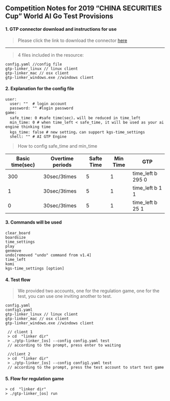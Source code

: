 ## Competition Notes for 2019 “CHINA SECURITIES Cup” World AI Go Test Provisions

#### 1. GTP connector download and instructions for use
> Please click the link to download the connector [here](https://github.com/chinagocon/gtplinker)

---

> 4 files included in the resource:

```
config.yaml //config file
gtp-linker_linux // linux client
gtp-linker_mac // osx client
gtp-linker_windows.exe //windows client
```

#### 2. Explanation for the config file


```
user:
  user: ""  # login account
  password: "" #login password
game:
  safe_time: 0 #safe time(sec)，will be reduced in time_left
  min_time: 0 # when time_left < safe_time, it will be used as your ai engine thinking time
  kgs_time: false # new setting，can support kgs-time_settings
  shell: "" # AI GTP Engine
```
> How to config safe_time and min_time

|Basic time(sec) | Overtime periods | Safte Time |  Min Time | GTP |
|---|---|---|---|---|
|300 | 30sec/3times | 5 | 1 | time_left b 295 0|
|1 | 30sec/3times | 5 | 1 | time_left b 1 1|
|0 | 30sec/3times | 5 | 1 | time_left b 25 1|

#### 3. Commands will be used

```
clear_board
boardsize
time_settings
play
genmove
undo[removed "undo" command from v1.4]
time_left
komi
kgs-time_settings [option]
```


#### 4. Test flow

> We provided two accounts, one for the regulation game, one for the test, you can use one inviting another to test.


```
config.yaml
config1.yaml
gtp-linker_linux // linux client
gtp-linker_mac // osx client
gtp-linker_windows.exe //windows client
```


```
 // client 1
 > cd  "linker dir"
 > ./gtp-linker_[os] --config config.yaml test
 // according to the prompt, press enter to waiting
```


```
 //client 2 
 > cd  "linker dir"
 > ./gtp-linker_[os] --config config1.yaml test
 // according to the prompt, press the test account to start test game
```


#### 5. Flow for regulation game

```
> cd  "linker dir"
> ./gtp-linker_[os] run
```
